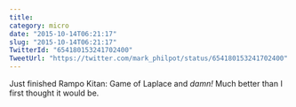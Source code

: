 ```yaml
---
title: 
category: micro
date: "2015-10-14T06:21:17"
slug: "2015-10-14T06:21:17"
TwitterId: "654180153241702400"
TweetUrl: "https://twitter.com/mark_philpot/status/654180153241702400"
---
```


Just finished Rampo Kitan: Game of Laplace and _damn!_ Much better than I first
thought it would be.
